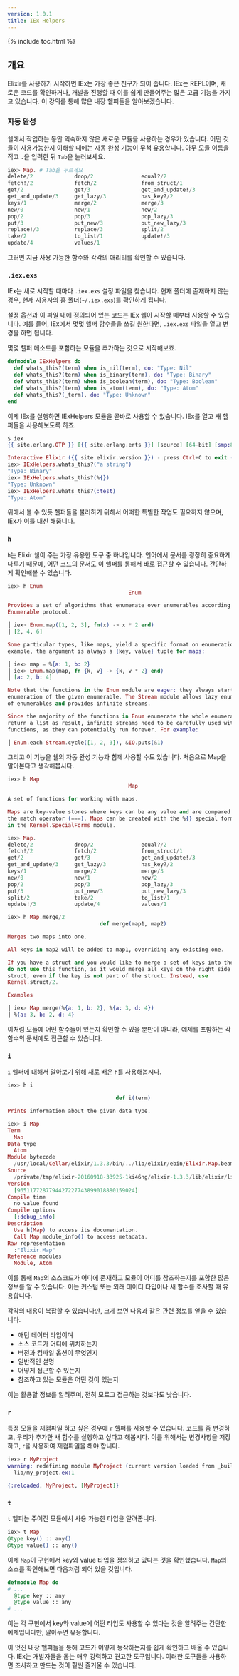 ```yaml
---
version: 1.0.1
title: IEx Helpers
---
```


{% include toc.html %}

## 개요

Elixir를 사용하기 시작하면 IEx는 가장 좋은 친구가 되어 줍니다.
IEx는 REPL이며, 새로운 코드를 확인하거나, 개발을 진행할 때 이를 쉽게 만들어주는 많은 고급 기능을 가지고 있습니다.
이 강의를 통해 많은 내장 헬퍼들을 알아보겠습니다.

### 자동 완성

쉘에서 작업하는 동안 익숙하지 않은 새로운 모듈을 사용하는 경우가 있습니다.
어떤 것들이 사용가능한지 이해할 때에는 자동 완성 기능이 무척 유용합니다.
아무 모듈 이름을 적고 `.`을 입력한 뒤 `Tab`을 눌러보세요.

```elixir
iex> Map. # Tab을 누르세요
delete/2             drop/2               equal?/2
fetch!/2             fetch/2              from_struct/1
get/2                get/3                get_and_update!/3
get_and_update/3     get_lazy/3           has_key?/2
keys/1               merge/2              merge/3
new/0                new/1                new/2
pop/2                pop/3                pop_lazy/3
put/3                put_new/3            put_new_lazy/3
replace!/3           replace/3            split/2
take/2               to_list/1            update!/3
update/4             values/1
```

그러면 지금 사용 가능한 함수와 각각의 애리티를 확인할 수 있습니다.

### `.iex.exs`

IEx는 새로 시작할 때마다 `.iex.exs` 설정 파일을 찾습니다. 현재 폴더에 존재하지 않는 경우, 현재 사용자의 홈 폴더(`~/.iex.exs`)를 확인하게 됩니다.

설정 옵션과 이 파일 내에 정의되어 있는 코드는 IEx 쉘이 시작할 때부터 사용할 수 있습니다. 예를 들어, IEx에서 몇몇 헬퍼 함수들을 쓰길 원한다면, `.iex.exs` 파일을 열고 변경을 하면 됩니다.

몇몇 헬퍼 메소드를 포함하는 모듈을 추가하는 것으로 시작해보죠. 

```elixir
defmodule IExHelpers do
  def whats_this?(term) when is_nil(term), do: "Type: Nil"
  def whats_this?(term) when is_binary(term), do: "Type: Binary"
  def whats_this?(term) when is_boolean(term), do: "Type: Boolean"
  def whats_this?(term) when is_atom(term), do: "Type: Atom"
  def whats_this?(_term), do: "Type: Unknown"
end
```

이제 IEx를 실행하면 IExHelpers 모듈을 곧바로 사용할 수 있습니다. IEx를 열고 새 헬퍼들을 사용해보도록 하죠.

```elixir
$ iex
{{ site.erlang.OTP }} [{{ site.erlang.erts }}] [source] [64-bit] [smp:8:8] [async-threads:10] [hipe] [kernel-poll:false] [dtrace]

Interactive Elixir ({{ site.elixir.version }}) - press Ctrl+C to exit (type h() ENTER for help)
iex> IExHelpers.whats_this?("a string")
"Type: Binary"
iex> IExHelpers.whats_this?(%{})
"Type: Unknown"
iex> IExHelpers.whats_this?(:test)
"Type: Atom"
```

위에서 볼 수 있듯 헬퍼들을 불러하기 위해서 어떠한 특별한 작업도 필요하지 않으며, IEx가 이를 대신 해줍니다.

### `h`

`h`는 Elixir 쉘이 주는 가장 유용한 도구 중 하나입니다.
언어에서 문서를 굉장히 중요하게 다루기 때문에, 어떤 코드의 문서도 이 헬퍼를 통해서 바로 접근할 수 있습니다.
간단하게 확인해볼 수 있습니다.

```elixir
iex> h Enum
                                      Enum

Provides a set of algorithms that enumerate over enumerables according to the
Enumerable protocol.

┃ iex> Enum.map([1, 2, 3], fn(x) -> x * 2 end)
┃ [2, 4, 6]

Some particular types, like maps, yield a specific format on enumeration. For
example, the argument is always a {key, value} tuple for maps:

┃ iex> map = %{a: 1, b: 2}
┃ iex> Enum.map(map, fn {k, v} -> {k, v * 2} end)
┃ [a: 2, b: 4]

Note that the functions in the Enum module are eager: they always start the
enumeration of the given enumerable. The Stream module allows lazy enumeration
of enumerables and provides infinite streams.

Since the majority of the functions in Enum enumerate the whole enumerable and
return a list as result, infinite streams need to be carefully used with such
functions, as they can potentially run forever. For example:

┃ Enum.each Stream.cycle([1, 2, 3]), &IO.puts(&1)
```

그리고 이 기능을 쉘의 자동 완성 기능과 함께 사용할 수도 있습니다.
처음으로 Map을 알아본다고 생각해봅시다.

```elixir
iex> h Map
                                      Map

A set of functions for working with maps.

Maps are key-value stores where keys can be any value and are compared using
the match operator (===). Maps can be created with the %{} special form defined
in the Kernel.SpecialForms module.

iex> Map.
delete/2             drop/2               equal?/2
fetch!/2             fetch/2              from_struct/1
get/2                get/3                get_and_update!/3
get_and_update/3     get_lazy/3           has_key?/2
keys/1               merge/2              merge/3
new/0                new/1                new/2
pop/2                pop/3                pop_lazy/3
put/3                put_new/3            put_new_lazy/3
split/2              take/2               to_list/1
update!/3            update/4             values/1

iex> h Map.merge/2
                             def merge(map1, map2)

Merges two maps into one.

All keys in map2 will be added to map1, overriding any existing one.

If you have a struct and you would like to merge a set of keys into the struct,
do not use this function, as it would merge all keys on the right side into the
struct, even if the key is not part of the struct. Instead, use
Kernel.struct/2.

Examples

┃ iex> Map.merge(%{a: 1, b: 2}, %{a: 3, d: 4})
┃ %{a: 3, b: 2, d: 4}
```

이처럼 모듈에 어떤 함수들이 있는지 확인할 수 있을 뿐만이 아니라, 예제를 포함하는 각 함수의 문서에도 접근할 수 있습니다.

### `i`

`i` 헬퍼에 대해서 알아보기 위해 새로 배운 `h`를 사용해봅시다.

```elixir
iex> h i

                                  def i(term)

Prints information about the given data type.

iex> i Map
Term
  Map
Data type
  Atom
Module bytecode
  /usr/local/Cellar/elixir/1.3.3/bin/../lib/elixir/ebin/Elixir.Map.beam
Source
  /private/tmp/elixir-20160918-33925-1ki46ng/elixir-1.3.3/lib/elixir/lib/map.ex
Version
  [9651177287794427227743899018880159024]
Compile time
  no value found
Compile options
  [:debug_info]
Description
  Use h(Map) to access its documentation.
  Call Map.module_info() to access metadata.
Raw representation
  :"Elixir.Map"
Reference modules
  Module, Atom
```

이를 통해 `Map`의 소스코드가 어디에 존재하고 모듈이 어디를 참조하는지를 포함한 많은 정보를 알 수 있습니다. 이는 커스텀 또는 외래 데이터 타입이나 새 함수를 조사할 때 유용합니다.

각각의 내용이 복잡할 수 있습니다만, 크게 보면 다음과 같은 관련 정보를 얻을 수 있습니다.

- 애텀 데이터 타입이며
- 소스 코드가 어디에 위치하는지
- 버전과 컴파일 옵션이 무엇인지
- 일반적인 설명
- 어떻게 접근할 수 있는지
- 참조하고 있는 모듈은 어떤 것이 있는지

이는 활용할 정보를 알려주며, 전혀 모르고 접근하는 것보다도 낫습니다.

### `r`

특정 모듈을 재컴파일 하고 싶은 경우에 `r` 헬퍼를 사용할 수 있습니다. 코드를 좀 변경하고, 우리가 추가한 새 함수를 실행하고 싶다고 해봅시다. 이를 위해서는 변경사항을 저장하고, r을 사용하여 재컴파일을 해야 합니다.

```elixir
iex> r MyProject
warning: redefining module MyProject (current version loaded from _build/dev/lib/my_project/ebin/Elixir.MyProject.beam)
  lib/my_project.ex:1

{:reloaded, MyProject, [MyProject]}
```

### `t`

`t` 헬퍼는 주어진 모듈에서 사용 가능한 타입을 알려줍니다.

```elixir
iex> t Map
@type key() :: any()
@type value() :: any()
```

이제 `Map`이 구현에서 key와 value 타입을 정의하고 있다는 것을 확인했습니다.
`Map`의 소스를 확인해보면 다음처럼 되어 있을 것입니다.

```elixir
defmodule Map do
# ...
  @type key :: any
  @type value :: any
# ...
```

이는 각 구현에서 key와 value에 어떤 타입도 사용할 수 있다는 것을 알려주는 간단한 예제입니다만, 알아두면 유용합니다.

이 멋진 내장 헬퍼들을 통해 코드가 어떻게 동작하는지를 쉽게 확인하고 배울 수 있습니다. IEx는 개발자들을 돕는 매우 강력하고 견고한 도구입니다. 이러한 도구들을 사용하면 조사하고 만드는 것이 훨씬 즐거울 수 있습니다.
